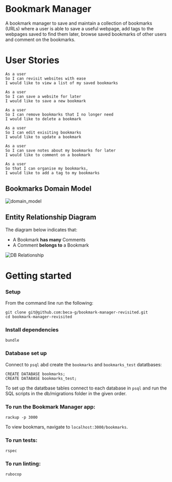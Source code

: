 Bookmark Manager
================

A bookmark manager to save and maintain a collection of bookmarks (URLs) where a user is able to save a useful webpage, add tags to the webpages saved to find them later, browse saved bookmarks of other users and comment on the bookmarks. 

User Stories
============
```
As a user
So I can revisit websites with ease
I would like to view a list of my saved bookmarks
```
```
As a user 
So I can save a website for later
I would like to save a new bookmark
```
```
As a user 
So I can remove bookmarks that I no longer need
I would like to delete a bookmark
```
```
As a user 
So I can edit exisiting bookmarks 
I would like to update a bookmark
```
```
As a user 
So I can save notes about my bookmarks for later
I would like to comment on a bookmark
```
```
As a user 
So that I can organise my bookmarks,
I would like to add a tag to my bookmarks
```

## Bookmarks Domain Model
![domain_model](https://imgur.com/LjlXqNj.png)

## Entity Relationship Diagram

The diagram below indicates that:
- A Bookmark **has many** Comments
- A Comment **belongs to** a Bookmark

![DB Relationship](https://i.imgur.com/hp8yq09.png)


Getting started
================

### Setup

From the command line run the following:
```
git clone git@github.com:beca-g/bookmark-manager-revisited.git
cd bookmark-manager-revisited
```
### Install dependencies
```
bundle
```

### Database set up

Connect to `psql` abd create the `bookmarks` and `bookmarks_test` datatbases:

```
CREATE DATABASE bookmarks;
CREATE DATABASE bookmarks_test;
```

To set up the datatbase tables connect to each database in `psql` and run the SQL scripts in the db/migrations folder in the given order.


### To run the Bookmark Manager app:
```
rackup -p 3000
```

To view bookmars, navigate to `localhost:3000/bookmarks`.

### To run tests:
```
rspec
```

### To run linting:
```
rubocop
```

